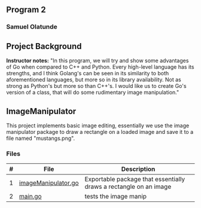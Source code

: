 
##  Program 2
### Samuel Olatunde 

## Project Background
**Instructor notes:** "In this program, we will try and show some advantages of Go when compared to C++ and Python. Every high-level language has its strengths, and I think Golang's can be seen in its similarity to both aforementioned languages, but more so in its library availability. Not as strong as Python's but more so than C++'s. I would like us to create Go's version of a class, that will do some rudimentary image manipulation."

## ImageManipulator
This project implements basic image editing, essentially we use the image manipulator package to draw a rectangle on a loaded image and save it to a file named "mustangs.png".

### Files

|   #   | File             | Description                                        |
| :---: | ---------------- | -------------------------------------------------- |
|   1   | [imageManipulator.go](https://github.com/SamOlatunde/4143-PLC/Assignment/P02/tree/main/imageManipulator.go)        |  Exportable package that essentially draws a rectangle on an image    |
|   2   | [main.go](https://github.com/SamOlatunde/4143-PLC/Assignment/P02/tree/main/main.go)  | tests the image manip        |


